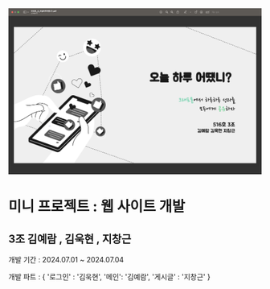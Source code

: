 <img src="/static/web.png">


<h1> 미니 프로젝트 : 웹 사이트 개발 </h1>
<h2> 3조 김예람 ,  김욱현 , 지창근 </h2>

개발 기간 : 2024.07.01 ~ 2024.07.04

개발 파트 : {
              '로그인' : '김욱현',
              '메인': '김예람',
              '게시글' : '지창근'
          }
